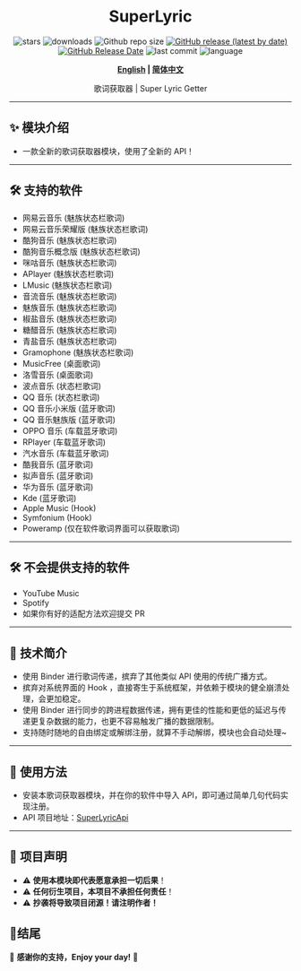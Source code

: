 <div align="center">
<h1>SuperLyric</h1>

![stars](https://img.shields.io/github/stars/HChenX/SuperLyric?style=flat)
![downloads](https://img.shields.io/github/downloads/HChenX/SuperLyric/total)
![Github repo size](https://img.shields.io/github/repo-size/HChenX/SuperLyric)
[![GitHub release (latest by date)](https://img.shields.io/github/v/release/HChenX/SuperLyric)](https://github.com/HChenX/SuperLyric/releases)
[![GitHub Release Date](https://img.shields.io/github/release-date/HChenX/SuperLyric)](https://github.com/HChenX/SuperLyric/releases)
![last commit](https://img.shields.io/github/last-commit/HChenX/SuperLyric?style=flat)
![language](https://img.shields.io/badge/language-java-purple)

<p><b><a href="README-en.md">English</a> | <a href="README.md">简体中文</a></b></p>
<p>歌词获取器 | Super Lyric Getter</p>
</div>

---

## ✨ 模块介绍

- 一款全新的歌词获取器模块，使用了全新的 API！

---

## 🛠 支持的软件

- 网易云音乐 (魅族状态栏歌词)
- 网易云音乐荣耀版 (魅族状态栏歌词)
- 酷狗音乐 (魅族状态栏歌词)
- 酷狗音乐概念版 (魅族状态栏歌词)
- 咪咕音乐 (魅族状态栏歌词)
- APlayer (魅族状态栏歌词)
- LMusic (魅族状态栏歌词)
- 音流音乐 (魅族状态栏歌词)
- 魅族音乐 (魅族状态栏歌词)
- 椒盐音乐 (魅族状态栏歌词)
- 糖醋音乐 (魅族状态栏歌词)
- 青盐音乐 (魅族状态栏歌词)
- Gramophone (魅族状态栏歌词)
- MusicFree (桌面歌词)
- 洛雪音乐 (桌面歌词)
- 波点音乐 (状态栏歌词)
- QQ 音乐 (状态栏歌词)
- QQ 音乐小米版 (蓝牙歌词)
- QQ 音乐魅族版 (蓝牙歌词)
- OPPO 音乐 (车载蓝牙歌词)
- RPlayer (车载蓝牙歌词)
- 汽水音乐 (车载蓝牙歌词)
- 酷我音乐 (蓝牙歌词)
- 拟声音乐 (蓝牙歌词)
- 华为音乐 (蓝牙歌词)
- Kde (蓝牙歌词)
- Apple Music (Hook)
- Symfonium (Hook)
- Poweramp (仅在软件歌词界面可以获取歌词)

---

## 🛠 不会提供支持的软件

- YouTube Music
- Spotify
- 如果你有好的适配方法欢迎提交 PR

---

## 🔧 技术简介

- 使用 Binder 进行歌词传递，摈弃了其他类似 API 使用的传统广播方式。
- 摈弃对系统界面的 Hook ，直接寄生于系统框架，并依赖于模块的健全崩溃处理，会更加稳定。
- 使用 Binder 进行同步的跨进程数据传递，拥有更佳的性能和更低的延迟与传递更复杂数据的能力，也更不容易触发广播的数据限制。
- 支持随时随地的自由绑定或解绑注册，就算不手动解绑，模块也会自动处理~

---

## 🌟 使用方法

- 安装本歌词获取器模块，并在你的软件中导入 API，即可通过简单几句代码实现注册。
- API 项目地址：[SuperLyricApi](https://github.com/HChenX/SuperLyricApi)

---

## 📢 项目声明

- ⚠ **使用本模块即代表愿意承担一切后果**！
- ⚠ **任何衍生项目，本项目不承担任何责任**！
- ⚠ **抄袭将导致项目闭源！请注明作者！**

## 🎉结尾

💖 **感谢你的支持，Enjoy your day!** 🚀
